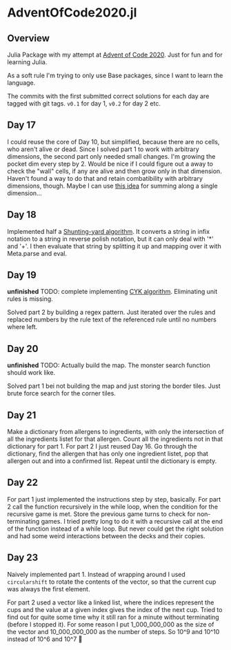 # AdventOfCode2020.jl

## Overview
Julia Package with my attempt at [Advent of Code 2020](https://adventofcode.com/2020/).
Just for fun and for learning Julia.

As a soft rule I'm trying to only use Base packages, since I want to learn the
language.

The commits with the first submitted correct solutions for each day are tagged
with git tags. `v0.1` for day 1, `v0.2` for day 2 etc.

## Day 17
I could reuse the core of Day 10, but simplified, because there are no cells,
who aren't alive or dead. Since I solved part 1 to work with arbitrary
dimensions, the second part only needed small changes. I'm growing the pocket
dim every step by 2. Would be nice if I could figure out a away to check the
"wall" cells, if any are alive and then grow only in that dimension. Haven't
found a way to do that and retain combatibility with arbitrary dimensions,
though. Maybe I can use [this idea](https://julialang.org/blog/2016/02/iteration/) for summing along a single
dimension...

## Day 18
Implemented half a [Shunting-yard
algorithm](https://en.wikipedia.org/wiki/Shunting-yard_algorithm). It converts
a string in infix notation to a string in reverse polish notation, but it can
only deal with '*' and '+'. I then evaluate that string by splitting it up and
mapping over it with Meta.parse and eval.

## Day 19
**unfinished**
TODO: complete implementing [CYK algorithm](https://en.wikipedia.org/wiki/CYK_algorithm). Eliminating unit rules is missing.

Solved part 2 by building a regex pattern. Just iterated over the rules and
replaced numbers by the rule text of the referenced rule until no numbers where
left.

## Day 20
**unfinished**
TODO: Actually build the map. The monster search function should work like.

Solved part 1 bei not building the map and just storing the border tiles. Just brute force search for the corner tiles.

## Day 21
Make a dictionary from allergens to ingredients, with only the intersection of
all the ingredients listet for that allergen. Count all the ingredients not in
that dictionary for part 1. For part 2 I just reused Day 16. Go through the
dictionary, find the allergen that has only one ingredient listet, pop that
allergen out and into a confirmed list. Repeat until the dictionary is empty.

## Day 22
For part 1 just implemented the instructions step by step, basically. For part
2 call the function recursively in the while loop, when the condition for the
recursive game is met. Store the previous game turns to check for
non-terminating games. I tried pretty long to do it with a recursive call at
the end of the function instead of a while loop. But never could get the right
solution and had some weird interactions between the decks and their copies.

## Day 23
Naively implemented part 1. Instead of wrapping around I used `circularshift`
to rotate the contents of the vector, so that the current cup was always the
first element.

For part 2 used a vector like a linked list, where the indices represent the
cups and the value at a given index gives the index of the next cup. Tried to
find out for quite some time why it still ran for a minute without terminating
(before I stopped it). For some reason I put 1_000_000_000 as the size of the
vector and 10_000_000_000 as the number of steps. So 10^9 and 10^10 instead of
10^6 and 10^7 🤦
